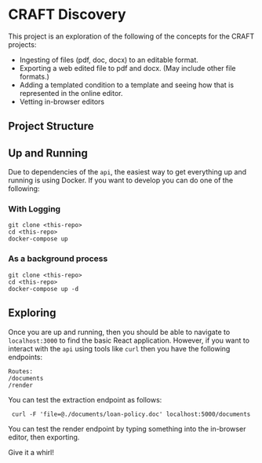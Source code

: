 # CRAFT Discovery

This project is an exploration of the following of the concepts for the CRAFT projects:
- Ingesting of files (pdf, doc, docx) to an editable format.
- Exporting a web edited file to pdf and docx. (May include other file formats.)
- Adding a templated condition to a template and seeing how that is represented in the online editor.
- Vetting in-browser editors

## Project Structure

## Up and Running
Due to dependencies of the `api`, the easiest way to get everything up and running is using Docker. If you want to develop you can do one of the following:

### With Logging
```
git clone <this-repo>
cd <this-repo>
docker-compose up
```
###  As a background process
```
git clone <this-repo>
cd <this-repo>
docker-compose up -d
```

## Exploring 
Once you are up and running, then you should be able to navigate to `localhost:3000` to find the basic React application. 
However, if you want to interact with the `api` using tools like `curl` then you have the following endpoints:
```
Routes:
/documents
/render
```

You can test the extraction endpoint as follows:
```
 curl -F 'file=@./documents/loan-policy.doc' localhost:5000/documents
```

You can test the render endpoint by typing something into the in-browser editor, then exporting. 

Give it a whirl!

